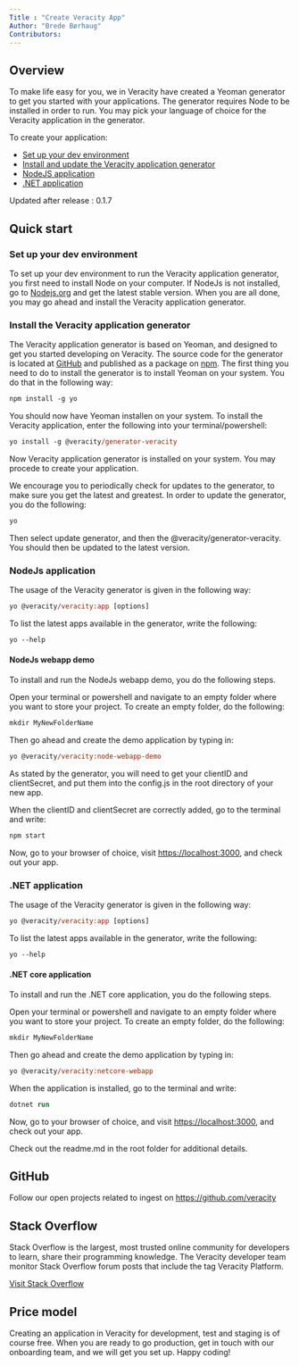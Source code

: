 ```yaml
---
Title : "Create Veracity App"
Author: "Brede Børhaug"
Contributors: 
---
```




## Overview 
To make life easy for you, we in Veracity have created a Yeoman generator to get you started with your applications. The generator requires Node to be installed in order to run. You may pick your language of choice for the Veracity application in the generator.


To create your application:
- [Set up your dev environment](#set-up-your-dev-environment)
- [Install and update the Veracity application generator](#install-the-veracity-application-generator)
- [NodeJS application](#nodejs-application)
- [.NET application](#net-application)

Updated after release : 0.1.7

## Quick start 


### Set up your dev environment
To set up your dev environment to run the Veracity application generator, you first need to install Node on your computer. If NodeJs is not installed, go to [Nodejs.org](https://nodejs.org/en/download/) and get the latest stable version. When you are all done, you may go ahead and install the Veracity application generator. 

### Install the Veracity application generator
The Veracity application generator is based on Yeoman, and designed to get you started developing on Veracity. The source code for the generator is located at [GitHub](https://www.github.com/veracity) and published as a package on [npm](https://www.npmjs.com/package/@veracity/generator-veracity). The first thing you need to do to install the generator is to install Yeoman on your system. You do that in the following way:

```ps
npm install -g yo
```

You should now have Yeoman installen on your system. To install the Veracity application, enter the following into your terminal/powershell:
```ps
yo install -g @veracity/generator-veracity
```

Now Veracity application generator is installed on your system. You may procede to create your application. 

We encourage you to periodically check for updates to the generator, to make sure you get the latest and greatest. In order to update the generator, you do the following:

```ps
yo
```
Then select update generator, and then the @veracity/generator-veracity. You should then be updated to the latest version.

### NodeJs application
The usage of the Veracity generator is given in the following way:
```ps
yo @veracity/veracity:app [options]
```

To list the latest apps available in the generator, write the following:

```ps
yo --help
```

#### NodeJs webapp demo
To install and run the NodeJs webapp demo, you do the following steps.

Open your terminal or powershell and navigate to an empty folder where you want to store your project. To create an empty folder, do the following:

```ps
mkdir MyNewFolderName
```
Then go ahead and create the demo application by typing in:

```ps
yo @veracity/veracity:node-webapp-demo
```

As stated by the generator, you will need to get your clientID and clientSecret, and put them into the config.js in the root directory of your new app.

When the clientID and clientSecret are correctly added, go to the terminal and write:

```ps
npm start
```


Now, go to your browser of choice, visit [https://localhost:3000](https://localhost:3000), and check out your app.

### .NET application
The usage of the Veracity generator is given in the following way:
```ps
yo @veracity/veracity:app [options]
```

To list the latest apps available in the generator, write the following:

```ps
yo --help
```

#### .NET core application
To install and run the .NET core application, you do the following steps.

Open your terminal or powershell and navigate to an empty folder where you want to store your project. To create an empty folder, do the following:

```ps
mkdir MyNewFolderName
```
Then go ahead and create the demo application by typing in:

```ps
yo @veracity/veracity:netcore-webapp
```

When the application is installed, go to the terminal and write:

```ps
dotnet run
```

Now, go to your browser of choice, and visit [https://localhost:3000](https://localhost:3000), and check out your app.

Check out the readme.md in the root folder for additional details.


## GitHub  
Follow our open projects related to ingest on https://github.com/veracity

## Stack Overflow
Stack Overflow is the largest, most trusted online community for developers to learn, share their programming knowledge. The Veracity developer team monitor Stack Overflow forum posts that include the tag Veracity Platform.

[Visit Stack Overflow](https://stackoverflow.com/questions/tagged/veracity+platform?mode=all)

 
 
## Price model 
Creating an application in Veracity for development, test and staging is of course free. When you are ready to go production, get in touch with our onboarding team, and we will get you set up. Happy coding!
 
 
